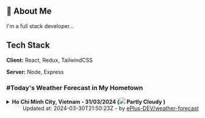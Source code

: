 ## 🚀 About Me
I'm a full stack developer...


## Tech Stack

**Client:** React, Redux, TailwindCSS

**Server:** Node, Express

### #Today's Weather Forecast in My Hometown



<details>
    <summary><b>Ho Chi Minh City, Vietnam - 31/03/2024 (<img src="https://cdn.weatherapi.com/weather/64x64/day/116.png" /> Partly Cloudy )</b>
    </summary>

    
<table>
    <tr>
        <th>Hour</th>
        <td>00:00</td><td>01:00</td><td>02:00</td><td>03:00</td><td>04:00</td><td>05:00</td><td>06:00</td><td>07:00</td><td>08:00</td><td>09:00</td><td>10:00</td><td>11:00</td><td>12:00</td><td>13:00</td><td>14:00</td><td>15:00</td><td>16:00</td><td>17:00</td><td>18:00</td><td>19:00</td><td>20:00</td><td>21:00</td><td>22:00</td><td>23:00</td>
    </tr>
    <tr>
        <th>Weather</th>
        <td><img src="https://cdn.weatherapi.com/weather/64x64/night/200.png"></img></td><td><img src="https://cdn.weatherapi.com/weather/64x64/night/116.png"></img></td><td><img src="https://cdn.weatherapi.com/weather/64x64/night/116.png"></img></td><td><img src="https://cdn.weatherapi.com/weather/64x64/night/113.png"></img></td><td><img src="https://cdn.weatherapi.com/weather/64x64/night/116.png"></img></td><td><img src="https://cdn.weatherapi.com/weather/64x64/night/116.png"></img></td><td><img src="https://cdn.weatherapi.com/weather/64x64/day/116.png"></img></td><td><img src="https://cdn.weatherapi.com/weather/64x64/day/116.png"></img></td><td><img src="https://cdn.weatherapi.com/weather/64x64/day/119.png"></img></td><td><img src="https://cdn.weatherapi.com/weather/64x64/day/116.png"></img></td><td><img src="https://cdn.weatherapi.com/weather/64x64/day/113.png"></img></td><td><img src="https://cdn.weatherapi.com/weather/64x64/day/116.png"></img></td><td><img src="https://cdn.weatherapi.com/weather/64x64/day/116.png"></img></td><td><img src="https://cdn.weatherapi.com/weather/64x64/day/116.png"></img></td><td><img src="https://cdn.weatherapi.com/weather/64x64/day/116.png"></img></td><td><img src="https://cdn.weatherapi.com/weather/64x64/day/116.png"></img></td><td><img src="https://cdn.weatherapi.com/weather/64x64/day/113.png"></img></td><td><img src="https://cdn.weatherapi.com/weather/64x64/day/113.png"></img></td><td><img src="https://cdn.weatherapi.com/weather/64x64/day/113.png"></img></td><td><img src="https://cdn.weatherapi.com/weather/64x64/night/113.png"></img></td><td><img src="https://cdn.weatherapi.com/weather/64x64/night/113.png"></img></td><td><img src="https://cdn.weatherapi.com/weather/64x64/night/113.png"></img></td><td><img src="https://cdn.weatherapi.com/weather/64x64/night/113.png"></img></td><td><img src="https://cdn.weatherapi.com/weather/64x64/night/116.png"></img></td>
    </tr>
    <tr>
        <th>Condition</th>
        <td width="200px">Thundery outbreaks in nearby</td><td width="200px">Partly Cloudy </td><td width="200px">Partly Cloudy </td><td width="200px">Clear </td><td width="200px">Partly cloudy</td><td width="200px">Partly Cloudy </td><td width="200px">Partly Cloudy </td><td width="200px">Partly Cloudy </td><td width="200px">Cloudy </td><td width="200px">Partly Cloudy </td><td width="200px">Sunny</td><td width="200px">Partly Cloudy </td><td width="200px">Partly Cloudy </td><td width="200px">Partly Cloudy </td><td width="200px">Partly Cloudy </td><td width="200px">Partly Cloudy </td><td width="200px">Sunny</td><td width="200px">Sunny</td><td width="200px">Sunny</td><td width="200px">Clear </td><td width="200px">Clear </td><td width="200px">Clear </td><td width="200px">Clear </td><td width="200px">Partly Cloudy </td>
    </tr>
    <tr>
        <th>Temperature</th>
        <td>28 °C</td><td>27.8 °C</td><td>27.5 °C</td><td>27.2 °C</td><td>28 °C</td><td>26.8 °C</td><td>26.7 °C</td><td>28 °C</td><td>29.8 °C</td><td>31.8 °C</td><td>34 °C</td><td>36.4 °C</td><td>37.8 °C</td><td>38.6 °C</td><td>37.4 °C</td><td>35.5 °C</td><td>35.4 °C</td><td>33.5 °C</td><td>30.7 °C</td><td>29.4 °C</td><td>28.9 °C</td><td>28.5 °C</td><td>28.2 °C</td><td>28.1 °C</td>
    </tr>
    <tr>
        <th>Wind</th>
        <td>11.2 kph</td><td>10.4 kph</td><td>9.7 kph</td><td>9 kph</td><td>6.8 kph</td><td>7.2 kph</td><td>7.2 kph</td><td>10.1 kph</td><td>10.8 kph</td><td>10.1 kph</td><td>8.6 kph</td><td>6.5 kph</td><td>6.8 kph</td><td>7.2 kph</td><td>14 kph</td><td>20.2 kph</td><td>20.9 kph</td><td>22.3 kph</td><td>23 kph</td><td>22.7 kph</td><td>19.8 kph</td><td>17.6 kph</td><td>12.2 kph</td><td>11.2 kph</td>
    </tr>
</table>

</details>

<div align="right">
    Updated at: 2024-03-30T21:50:23Z - by <a target="_blank"
        href="https://github.com/ePlus-DEV/weather-forecast">ePlus-DEV/weather-forecast</a>
</div>